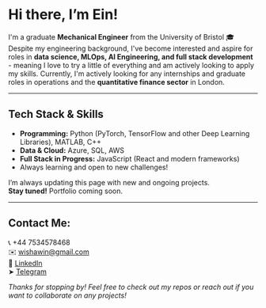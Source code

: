 # Hi there, I’m Ein!

I'm a graduate **Mechanical Engineer** from the University of Bristol 🎓
Despite my engineering background, I've become interested and aspire for roles in **data science, MLOps, AI Engineering, and full stack development** - meaning I love to try a little of everything and am actively looking to apply my skills.
Currently, I'm actively looking for any internships and graduate roles in operations and the **quantitative finance sector** in London.

---

## Tech Stack & Skills

- **Programming:** Python (PyTorch, TensorFlow and other Deep Learning Libraries), MATLAB, C++
- **Data & Cloud:** Azure, SQL, AWS
- **Full Stack in Progress:** JavaScript (React and modern frameworks)
- Always learning and open to new challenges!

I’m always updating this page with new and ongoing projects.  
**Stay tuned!** Portfolio coming soon. 

---

## Contact Me:
📞 +44 7534578468   
✉️ wishawin@gmail.com  
💼 [LinkedIn](https://www.linkedin.com/in/wishawin/)  
➤ [Telegram](https://t.me/einle1)


*Thanks for stopping by! Feel free to check out my repos or reach out if you want to collaborate on any projects!*

